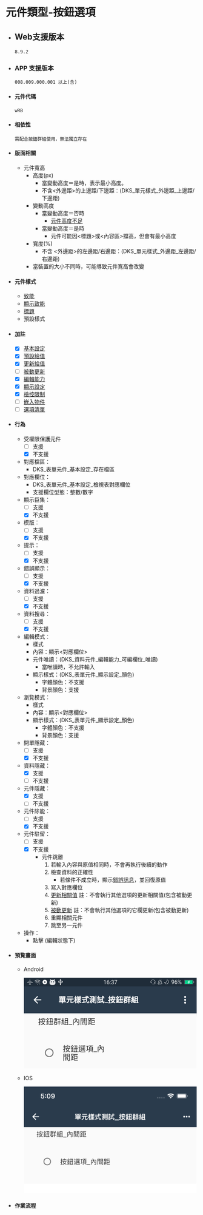 # 元件類型-按鈕選項

* ## Web支援版本
  
      8.9.2

* ### APP 支援版本

      008.009.000.001 以上(含)

* #### 元件代碼

      wRB

* #### 相依性

      需配合按鈕群組使用，無法獨立存在

* #### 版面相關

  * 元件寬高
    * 高度(px)
      * 當變動高度＝是時，表示最小高度。
      * 不含<外邊距>的上邊距/下邊距：(DKS_單元樣式_外邊距_上邊距/下邊距)
    * 變動高度
      * 當變動高度＝否時
        * [元件高度不足](../general/rule)
      * 當變動高度＝是時
        * 元件可能因<標題>或<內容區>撐高，但會有最小高度
    * 寬度(%)
      * 不含 <外邊距>的左邊距/右邊距：(DKS_單元樣式_外邊距_左邊距/右邊距)
    * 當裝置的大小不同時，可能導致元件寬高會改變

* #### 元件樣式

  * [致能](../general/style#致能Apps_Enable)
  * [顯示致能](../general/style#顯示致能Apps_Display_Enable)
  * [標題](../general/style#標題Apps_Title)
  * 預設樣式

* #### 加註

  * [x] [基本設定](../Addition/Component/basicSettings)
  * [x] [預設給值](../Addition/Component/defaultValue)
  * [x] [更新給值](../Addition/Component/updateValue)
  * [ ] [被動更新](../Addition/Component/passiveUpdate)
  * [x] [編輯能力](../Addition/Component/editing)
  * [x] [顯示設定](../Addition/Component/display)
  * [x] [檢控限制](../Addition/Component/prosecutionRestrictions)
  * [ ] [嵌入物件](../Addition/Component/embedded)
  * [ ] [選項清單](../Addition/Component/optionalList)

* #### 行為

  * 受權限保護元件
    * [ ] 支援
    * [x] 不支援
  * 對應檔區：
    * DKS_表單元件_基本設定_存在檔區
  * 對應欄位：
    * DKS_表單元件_基本設定_檢視表對應欄位
    * 支援欄位型態：整數/數字
  * 顯示巨集：
    * [ ] 支援
    * [x] 不支援
  * 模版：
    * [ ] 支援
    * [x] 不支援
  * 提示：
    * [ ] 支援
    * [x] 不支援
  * 錯誤顯示：
    * [ ] 支援
    * [x] 不支援
  * 資料過濾：
    * [ ] 支援
    * [x] 不支援
  * 資料搜尋：
    * [ ] 支援
    * [x] 不支援
  * 編輯模式：
    * 樣式
    * 內容：顯示<對應欄位>
    * 元件唯讀：(DKS_資料元件_編輯能力_可編欄位_唯讀)
      * 當唯讀時，不允許輸入
    * 顯示樣式：(DKS_表單元件_顯示設定_顏色)
      * 字體顏色：不支援
      * 背景顏色：支援
  * 瀏覧模式：
    * 樣式
    * 內容：顯示<對應欄位>
    * 顯示樣式：(DKS_表單元件_顯示設定_顏色)
      * 字體顏色：不支援
      * 背景顏色：支援
  * 開單隱藏：
    * [ ] 支援
    * [x] 不支援
  * 資料隱藏：
    * [x] 支援
    * [ ] 不支援
  * 元件隱藏：
    * [x] 支援
    * [ ] 不支援
  * 元件除能：
    * [ ] 支援
    * [x] 不支援
  * 元件駐留：
    * [ ] 支援
    * [x] 不支援
      * 元件跳離
        1. 若輸入內容與原值相同時，不會再執行後續的動作
        2. 檢查資料的正確性
            * 若條件不成立時，顯示[錯誤訊息](../general/rule)，並回復原值
        3. 寫入對應欄位
        4. [更新相關值](../Addition/Component/updateValue)
                  註：不會執行其他選項的更新相關值(包含被動更新)
        5. [被動更新](../Addition/Component/passiveUpdate)
                  註：不會執行其他選項的它欄更新(包含被動更新)
        6. 重顯相關元件
        7. 跳至另一元件
  * 操作：
    * 點擊 (編輯狀態下)

* #### 預覧畫面

  * Android

    ![image](./image/android/componentRadioGroupEditing.png)

  * IOS

    ![image](./image/ios/componentRadioGroupEditing.png)

* #### 作業流程
